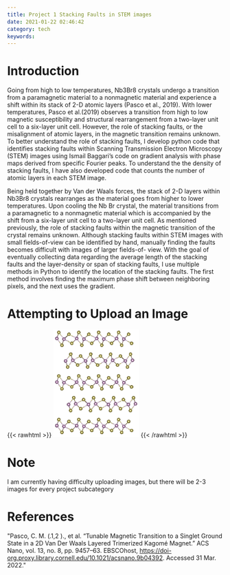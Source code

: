 ```yaml
---
title: Project 1 Stacking Faults in STEM images
date: 2021-01-22 02:46:42
category: tech
keywords:
---
```


# Introduction

Going from high to low temperatures, Nb​3Br8​ crystals undergo a transition from a paramagnetic material to a nonmagnetic material and experience a shift within its stack of 2-D atomic layers (Pasco et al., 2019). With lower temperatures, Pasco et al.(2019) observes a transition from high to low magnetic susceptibility and structural rearrangement from a two-layer unit cell to a six-layer unit cell. However, the role of stacking faults, or the misalignment of atomic layers, in the magnetic transition remains unknown. To better understand the role of stacking faults, I develop python code that identifies stacking faults within Scanning Transmission Electron Microscopy (STEM) images using Ismail Baggari’s code on gradient analysis with phase maps derived from specific Fourier peaks. To understand the the density of stacking faults, I have also developed code that counts the number of atomic layers in each STEM image.

Being held together by Van der Waals forces, the stack of 2-D layers within Nb​3Br8​ crystals rearranges as the material goes from higher to lower temperatures. Upon cooling the Nb​ Br​ crystal, the material transitions from a paramagnetic to a nonmagnetic material which is accompanied by the shift from a six-layer unit cell to a two-layer unit cell. As mentioned previously, the role of stacking faults within the magnetic transition of the crystal remains unknown. Although stacking faults within STEM images with small fields-of-view can be identified by hand, manually finding the faults becomes difficult with images of larger fields-of- view. With the goal of eventually collecting data regarding the average length of the stacking faults and the layer-density or span of stacking faults, I use multiple methods in Python to identify the location of the stacking faults. The first method involves finding the maximum phase shift between neighboring pixels, and the next uses the gradient.

# Attempting to Upload an Image
{{< rawhtml >}}
<img src="form.JPG" class="img-responsive" alt="Title" width="200;"> </div>
{{< /rawhtml >}}

# Note
I am currently having difficulty uploading images, but there will be 2-3 images for every
project subcategory

# References

"Pasco, C. M. (.1,2 )., et al. “Tunable Magnetic Transition to a Singlet Ground State in a 2D Van Der Waals Layered Trimerized Kagomé Magnet.” ACS Nano, vol. 13, no. 8, pp. 9457–63. EBSCOhost, https://doi-org.proxy.library.cornell.edu/10.1021/acsnano.9b04392. Accessed 31 Mar. 2022."
